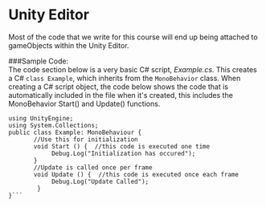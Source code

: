 Unity Editor
============



Most of the code that we write for this course will end up being attached to gameObjects within the Unity Editor.  

###Sample Code:  
The code section below is a very basic C# script, *Example.cs*.  This creates a C# ``class Example``, which inherits from the ``MonoBehavior`` class.  When creating a C# script object, the code below shows the code that is automatically included in the file when it's created, this includes the MonoBehavior Start() and 
Update() functions. 


```
using UnityEngine;
using System.Collections;
public class Example: MonoBehaviour {
       //Use this for initialization
       void Start () {  //this code is executed one time
            Debug.Log("Initialization has occured");
       }
       //Update is called once per frame
       void Update () {  //this code is executed once each frame
            Debug.Log("Update Called");
        } 
}```